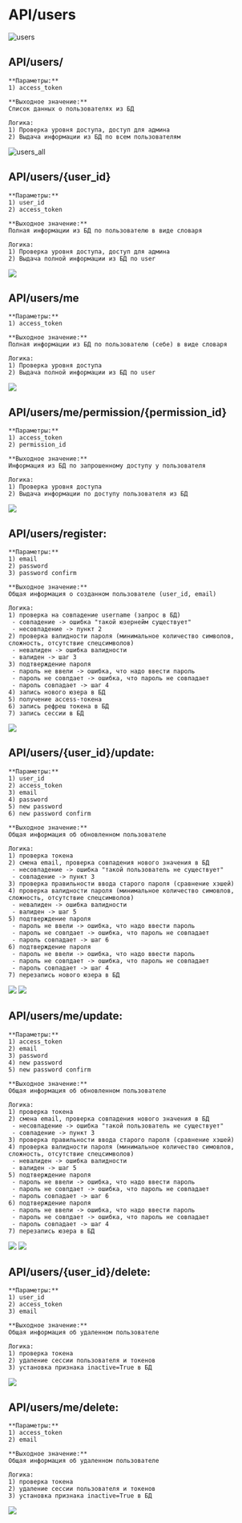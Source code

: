 # API/users

![users](img/api_user_00_main.png)

## API/users/

    **Параметры:**
    1) access_token

    **Выходное значение:**
    Cписок данных о пользователях из БД 

    Логика:
    1) Проверка уровня доступа, доступ для админа
    2) Выдача информации из БД по всем пользователям

![users_all](img/api_user_01_usersall.png)

## API/users/{user_id}

	**Параметры:**
	1) user_id
    2) access_token

    **Выходное значение:**
    Полная информации из БД по пользователю в виде словаря

	Логика:
    1) Проверка уровня доступа, доступ для админа
	2) Выдача полной информации из БД по user

![](img/api_user_02_getbyuserid.png)

## API/users/me

	**Параметры:**
    1) access_token

    **Выходное значение:**
    Полная информации из БД по пользователю (себе) в виде словаря

	Логика:
    1) Проверка уровня доступа
	2) Выдача полной информации из БД по user

![](img/api_user_03_getmyinfo.png)

## API/users/me/permission/{permission_id}

	**Параметры:**
    1) access_token
    2) permission_id

    **Выходное значение:**
    Информация из БД по запрошенному доступу у пользователя 

    Логика:
    1) Проверка уровня доступа
    2) Выдача информации по доступу пользователя из БД

![](img/api_user_04_get_specific_permission.png)

## API/users/register:

	**Параметры:**
	1) email
	2) password
	3) password confirm

    **Выходное значение:**
    Общая информация о созданном пользователе (user_id, email)

	Логика:
	1) проверка на совпадение username (запрос в БД)
	 - совпадение -> ошибка "такой юзернейм существует"
	 - несовпадение -> пункт 2
	2) проверка валидности пароля (минимальное количество символов, сложность, отсутствие спецсимволов)
	 - невалиден -> ошибка валидности
	 - валиден -> шаг 3
	3) подтверждение пароля
	 - пароль не ввели -> ошибка, что надо ввести пароль
	 - пароль не совпдает -> ошибка, что пароль не совпадает
	 - пароль совпадает -> шаг 4
	4) запись нового юзера в БД
	5) получение access-токена
	6) запись рефреш токена в БД
	7) запись сессии в БД

![](img/api_user_05_register_user.png)

## API/users/{user_id}/update:

	**Параметры:**
	1) user_id
    2) access_token
    3) email
	4) password
	5) new password
	6) new password confirm
    
    **Выходное значение:**
    Общая информация об обновленном пользователе

	Логика:
    1) проверка токена
	2) смена email, проверка совпадения нового значения в БД
	 - несовпадение -> ошибка "такой пользователь не существует"
	 - совпадение -> пункт 3
	3) проверка правильности ввода старого пароля (сравнение хэшей)
	4) проверка валидности пароля (минимальное количество симовлов, сложность, отсутствие спецсимволов)
	 - невалиден -> ошибка валидности
	 - валиден -> шаг 5
	5) подтверждение пароля
	 - пароль не ввели -> ошибка, что надо ввести пароль
	 - пароль не совпдает -> ошибка, что пароль не совпадает
	 - пароль совпадает -> шаг 6
	6) подтверждение пароля
	 - пароль не ввели -> ошибка, что надо ввести пароль
	 - пароль не совпдает -> ошибка, что пароль не совпадает
	 - пароль совпадает -> шаг 4
	7) перезапись нового юзера в БД

![](img/api_user_06_updateuser_by_id_2.png)
![](img/api_user_06_updateuser_by_id_1.png)

## API/users/me/update:

	**Параметры:**
    1) access_token
    2) email
	3) password
	4) new password
	5) new password confirm
    
    **Выходное значение:**
    Общая информация об обновленном пользователе

	Логика:
    1) проверка токена
	2) смена email, проверка совпадения нового значения в БД
	 - несовпадение -> ошибка "такой пользователь не существует"
	 - совпадение -> пункт 3
	3) проверка правильности ввода старого пароля (сравнение хэшей)
	4) проверка валидности пароля (минимальное количество симовлов, сложность, отсутствие спецсимволов)
	 - невалиден -> ошибка валидности
	 - валиден -> шаг 5
	5) подтверждение пароля
	 - пароль не ввели -> ошибка, что надо ввести пароль
	 - пароль не совпдает -> ошибка, что пароль не совпадает
	 - пароль совпадает -> шаг 6
	6) подтверждение пароля
	 - пароль не ввели -> ошибка, что надо ввести пароль
	 - пароль не совпдает -> ошибка, что пароль не совпадает
	 - пароль совпадает -> шаг 4
	7) перезапись юзера в БД

![](img/api_user_08_updateuser_me_1.png)
![](img/api_user_08_updateuser_me_2.png)

## API/users/{user_id}/delete:

	**Параметры:**
	1) user_id
    2) access_token
    3) email

    **Выходное значение:**
    Общая информация об удаленном пользователе

	Логика:
    1) проверка токена
	2) удаление сессии пользователя и токенов
    3) установка признака inactive=True в БД

![](img/api_user_07_delete_user_by_id.png)

## API/users/me/delete:

	**Параметры:**
    1) access_token
    2) email

    **Выходное значение:**
    Общая информация об удаленном пользователе

	Логика:
    1) проверка токена
	2) удаление сессии пользователя и токенов
    3) установка признака inactive=True в БД

![](img/api_user_09_deleteuser_me.png)
